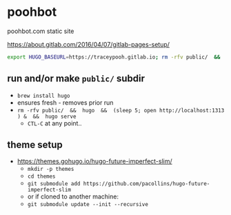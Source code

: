# poohbot

poohbot.com static site

https://about.gitlab.com/2016/04/07/gitlab-pages-setup/

```bash
export HUGO_BASEURL=https://traceypooh.gitlab.io; rm -rfv public/  &&  hugo  &&  hugo serve
```

## run and/or make `public/` subdir
- `brew install hugo`
- ensures fresh - removes prior run
- `rm -rfv public/  &&  hugo  &&  (sleep 5; open http://localhost:1313 ) &  &&  hugo serve`
  - `CTL-C` at any point..


## theme setup
- https://themes.gohugo.io/hugo-future-imperfect-slim/
  - `mkdir -p themes`
  - `cd themes`
  - `git submodule add https://github.com/pacollins/hugo-future-imperfect-slim`
  - or if cloned to another machine:
  - `git submodule update --init --recursive`
